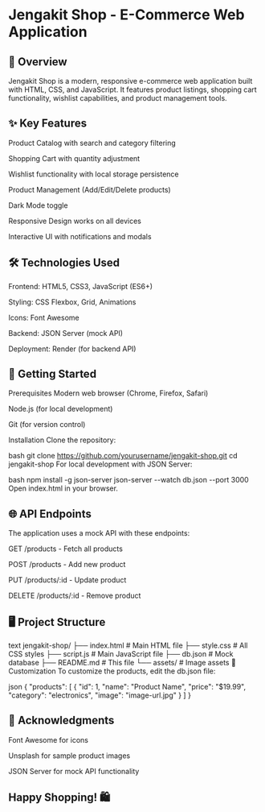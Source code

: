 # Jengakit Shop - E-Commerce Web Application
## 📌 Overview
Jengakit Shop is a modern, responsive e-commerce web application built with HTML, CSS, and JavaScript. It features product listings, shopping cart functionality, wishlist capabilities, and product management tools.

## ✨ Key Features
Product Catalog with search and category filtering

Shopping Cart with quantity adjustment

Wishlist functionality with local storage persistence

Product Management (Add/Edit/Delete products)

Dark Mode toggle

Responsive Design works on all devices

Interactive UI with notifications and modals

## 🛠️ Technologies Used
Frontend: HTML5, CSS3, JavaScript (ES6+)

Styling: CSS Flexbox, Grid, Animations

Icons: Font Awesome

Backend: JSON Server (mock API)

Deployment: Render (for backend API)

## 🚀 Getting Started
Prerequisites
Modern web browser (Chrome, Firefox, Safari)

Node.js (for local development)

Git (for version control)

Installation
Clone the repository:

bash
git clone https://github.com/yourusername/jengakit-shop.git
cd jengakit-shop
For local development with JSON Server:

bash
npm install -g json-server
json-server --watch db.json --port 3000
Open index.html in your browser.

## 🌐 API Endpoints
The application uses a mock API with these endpoints:

GET /products - Fetch all products

POST /products - Add new product

PUT /products/:id - Update product

DELETE /products/:id - Remove product

## 🖥️ Project Structure
text
jengakit-shop/
├── index.html          # Main HTML file
├── style.css           # All CSS styles
├── script.js           # Main JavaScript file
├── db.json             # Mock database
├── README.md           # This file
└── assets/             # Image assets
🔧 Customization
To customize the products, edit the db.json file:

json
{
  "products": [
    {
      "id": 1,
      "name": "Product Name",
      "price": "$19.99",
      "category": "electronics",
      "image": "image-url.jpg"
    }
  ]
}


## 🙏 Acknowledgments
Font Awesome for icons

Unsplash for sample product images

JSON Server for mock API functionality

## Happy Shopping! 🛍️
